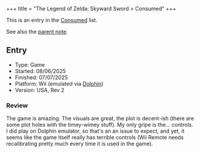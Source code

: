 +++
title = "The Legend of Zelda: Skyward Sword > Consumed"
+++

This is an entry in the [Consumed](@/notes/Consumption/Consumed.md) list.

See also the [parent note](@/notes/The_Legend_of_Zelda_Skyward_Sword/_index.md).

## Entry

- Type: Game
- Started: 08/06/2025
- Finished: 07/07/2025
- Platform: Wii (emulated via [Dolphin](@/notes/Dolphin.md))
- Version: USA, Rev 2

### Review

The game is amazing. The visuals are great, the plot is decent-ish (there are
some plot holes with the timey-wimey stuff). My only gripe is the... controls. I
did play on Dolphin emulator, so that's an an issue to expect, and yet, it seems
like the game itself really has terrible controls (Wii Remote needs
recalibrating pretty much every time it is used in the game).

